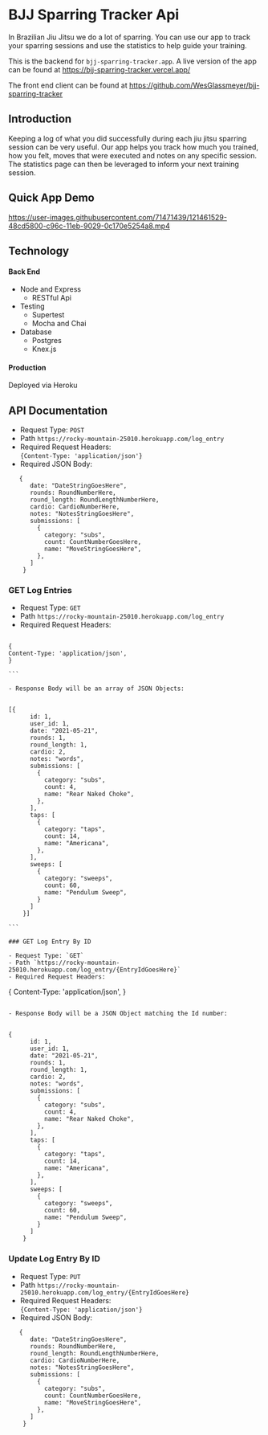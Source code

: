 # BJJ Sparring Tracker Api

In Brazilian Jiu Jitsu we do a lot of sparring.
You can use our app to track your sparring sessions and use the
statistics to help guide your training.

This is the backend for `bjj-sparring-tracker.app`. A live version of the app can be found at https://bjj-sparring-tracker.vercel.app/

The front end client can be found at https://github.com/WesGlassmeyer/bjj-sparring-tracker

## Introduction

Keeping a log of what you did successfully during each jiu jitsu sparring session can be very useful. Our app helps you track how much you trained, how you felt, moves that were executed and notes on any specific session. The statistics page can then be leveraged to inform your next training session.

## Quick App Demo

https://user-images.githubusercontent.com/71471439/121461529-48cd5800-c96c-11eb-9029-0c170e5254a8.mp4

## Technology

#### Back End

- Node and Express
  - RESTful Api
- Testing
  - Supertest
  - Mocha and Chai
- Database
  - Postgres
  - Knex.js

#### Production

Deployed via Heroku

## API Documentation

- Request Type: `POST`
- Path `https://rocky-mountain-25010.herokuapp.com/log_entry`
- Required Request Headers:  
  `{Content-Type: 'application/json'}`
- Required JSON Body:

```
   {
      date: "DateStringGoesHere",
      rounds: RoundNumberHere,
      round_length: RoundLengthNumberHere,
      cardio: CardioNumberHere,
      notes: "NotesStringGoesHere",
      submissions: [
        {
          category: "subs",
          count: CountNumberGoesHere,
          name: "MoveStringGoesHere",
        },
      ]
    }

```

### GET Log Entries

- Request Type: `GET`
- Path `https://rocky-mountain-25010.herokuapp.com/log_entry`
- Required Request Headers:

````

{
Content-Type: 'application/json',
}

```

- Response Body will be an array of JSON Objects:


[{
      id: 1,
      user_id: 1,
      date: "2021-05-21",
      rounds: 1,
      round_length: 1,
      cardio: 2,
      notes: "words",
      submissions: [
        {
          category: "subs",
          count: 4,
          name: "Rear Naked Choke",
        },
      ],
      taps: [
        {
          category: "taps",
          count: 14,
          name: "Americana",
        },
      ],
      sweeps: [
        {
          category: "sweeps",
          count: 60,
          name: "Pendulum Sweep",
        }
      ]
    }]

```

### GET Log Entry By ID

- Request Type: `GET`
- Path `https://rocky-mountain-25010.herokuapp.com/log_entry/{EntryIdGoesHere}`
- Required Request Headers:
````

{
Content-Type: 'application/json',
}

```

- Response Body will be a JSON Object matching the Id number:


{
      id: 1,
      user_id: 1,
      date: "2021-05-21",
      rounds: 1,
      round_length: 1,
      cardio: 2,
      notes: "words",
      submissions: [
        {
          category: "subs",
          count: 4,
          name: "Rear Naked Choke",
        },
      ],
      taps: [
        {
          category: "taps",
          count: 14,
          name: "Americana",
        },
      ],
      sweeps: [
        {
          category: "sweeps",
          count: 60,
          name: "Pendulum Sweep",
        }
      ]
    }

```

### Update Log Entry By ID

- Request Type: `PUT`
- Path `https://rocky-mountain-25010.herokuapp.com/log_entry/{EntryIdGoesHere}`
- Required Request Headers:  
  `{Content-Type: 'application/json'}`
- Required JSON Body:

```
   {
      date: "DateStringGoesHere",
      rounds: RoundNumberHere,
      round_length: RoundLengthNumberHere,
      cardio: CardioNumberHere,
      notes: "NotesStringGoesHere",
      submissions: [
        {
          category: "subs",
          count: CountNumberGoesHere,
          name: "MoveStringGoesHere",
        },
      ]
    }

```
